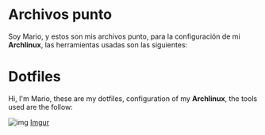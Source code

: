 # Archivos punto

Soy Mario, y estos son mis archivos punto, para la configuración de mi **Archlinux**, las herramientas usadas son las siguientes:

# Dotfiles

Hi, I'm Mario, these are my dotfiles, configuration of my **Archlinux**, the tools used are the follow:

![img](https://i.imgur.com/mUaT159.png)
[Imgur](https://i.imgur.com/RKmf4yQ.png)
